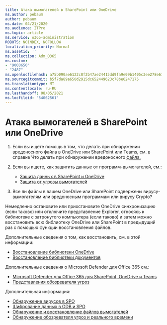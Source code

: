 ```yaml
---
title: Атака вымогателей в SharePoint или OneDrive
ms.author: pebaum
author: pebaum
ms.date: 04/21/2020
ms.audience: ITPro
ms.topic: article
ms.service: o365-administration
ROBOTS: NOINDEX, NOFOLLOW
localization_priority: Normal
ms.assetid: ''
ms.collection: Adm_O365
ms.custom:
- "9000650"
- "2487"
ms.openlocfilehash: a75b090ae6122c8f2b47ae24415dd9fa9e09b1405c3ee278e619381382a322d2
ms.sourcegitcommit: b5f7da89a650d2915dc652449623c78be6247175
ms.translationtype: MT
ms.contentlocale: ru-RU
ms.lasthandoff: 08/05/2021
ms.locfileid: "54062561"
---
```

# <a name="ransomware-attack-in-sharepoint-or-onedrive"></a>Атака вымогателей в SharePoint или OneDrive

1.  Если вы ищете помощь в том, что делать при обнаружении вредоносного файла в OneDrive или SharePoint или Teams, см. в справке Что делать при обнаружении вредоносного [файла.](https://support.office.com/en-ie/article/what-to-do-when-a-malicious-file-is-found-in-sharepoint-online-onedrive-or-microsoft-teams-01e902ad-a903-4e0f-b093-1e1ac0c37ad2)
2. Если вы ищете, как защитить данные от программ-вымогателей, см.:
    - [Защита данных в SharePoint и OneDrive](/sharepoint/safeguarding-your-data) 
    - [Защита от угрозы вымогателей](/windows/security/threat-protection/intelligence/ransomware-malware)    

3.  Все ли файлы в вашем OneDrive или SharePoint подвержены вирусу-вымогателям или вредоносным программам или вирусу Crypto? 

Немедленно остановите или приостановите OneDrive синхронизацию (если таково) или отключите представление Explorer, относясь к библиотеке с затронутого компьютера (если таково) и затем можно восстановить всю библиотеку OneDrive или SharePoint в предыдущий раз с помощью функции восстановления файлов. 

Дополнительные сведения о том, как восстановить, см. в этой информации:

- [Восстановление библиотеки OneDrive](https://support.office.com/article/restore-your-onedrive-fa231298-759d-41cf-bcd0-25ac53eb8a150)
- [Восстановление библиотеки документов](https://support.office.com/article/restore-a-document-library-317791c3-8bd0-4dfd-8254-3ca90883d39a)

Дополнительные сведения о Microsoft Defender для Office 365 см.:
- [Microsoft Defender для Office 365 для SharePoint, OneDrive и Teams](/microsoft-365/security/office-365-security/atp-for-spo-odb-and-teams)
- [Представления обозревателя угроз](/microsoft-365/security/office-365-security/threat-explorer-views)

Дополнительная информация:

- [Обнаружение вирусов в SPO](/microsoft-365/security/office-365-security/virus-detection-in-spo)</br>
- [Шифрование данных в ODB и SPO](/microsoft-365/compliance/data-encryption-in-odb-and-spo)</br>
- [Обнаружение и восстановление файлов вымогателей](https://support.office.com/article/Ransomware-detection-and-recovering-your-files-0d90ec50-6bfd-40f4-acc7-b8c12c73637f)</br>
- [Обнаружение обозревателя угроз и реального времени](/microsoft-365/security/office-365-security/threat-explorer-views)